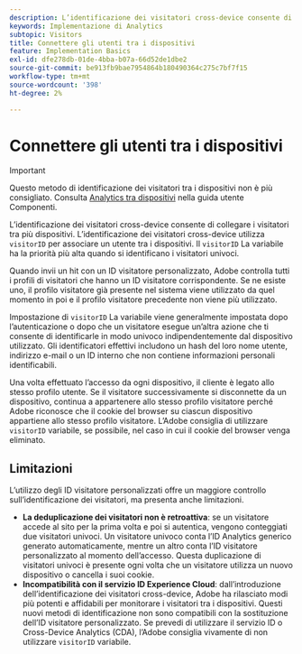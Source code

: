 ```yaml
---
description: L’identificazione dei visitatori cross-device consente di collegare i visitatori tra più dispositivi. L’identificazione dei visitatori cross-device utilizza la variabile ID visitatore, s.visitorID, per associare un utente a più dispositivi.
keywords: Implementazione di Analytics
subtopic: Visitors
title: Connettere gli utenti tra i dispositivi
feature: Implementation Basics
exl-id: dfe278db-01de-4bba-b07a-66d52de1dbe2
source-git-commit: be913fb9bae7954864b180490364c275c7bf7f15
workflow-type: tm+mt
source-wordcount: '398'
ht-degree: 2%

---
```


# Connettere gli utenti tra i dispositivi

>[!IMPORTANT]
>
>Questo metodo di identificazione dei visitatori tra i dispositivi non è più consigliato. Consulta [Analytics tra dispositivi](/help/components/cda/overview.md) nella guida utente Componenti.

L’identificazione dei visitatori cross-device consente di collegare i visitatori tra più dispositivi. L’identificazione dei visitatori cross-device utilizza `visitorID` per associare un utente tra i dispositivi. Il `visitorID` La variabile ha la priorità più alta quando si identificano i visitatori univoci.

Quando invii un hit con un ID visitatore personalizzato, Adobe controlla tutti i profili di visitatori che hanno un ID visitatore corrispondente. Se ne esiste uno, il profilo visitatore già presente nel sistema viene utilizzato da quel momento in poi e il profilo visitatore precedente non viene più utilizzato.

Impostazione di `visitorID` La variabile viene generalmente impostata dopo l’autenticazione o dopo che un visitatore esegue un’altra azione che ti consente di identificarle in modo univoco indipendentemente dal dispositivo utilizzato. Gli identificatori effettivi includono un hash del loro nome utente, indirizzo e-mail o un ID interno che non contiene informazioni personali identificabili.

Una volta effettuato l’accesso da ogni dispositivo, il cliente è legato allo stesso profilo utente. Se il visitatore successivamente si disconnette da un dispositivo, continua a appartenere allo stesso profilo visitatore perché Adobe riconosce che il cookie del browser su ciascun dispositivo appartiene allo stesso profilo visitatore. L’Adobe consiglia di utilizzare `visitorID` variabile, se possibile, nel caso in cui il cookie del browser venga eliminato.

## Limitazioni

L’utilizzo degli ID visitatore personalizzati offre un maggiore controllo sull’identificazione dei visitatori, ma presenta anche limitazioni.

* **La deduplicazione dei visitatori non è retroattiva**: se un visitatore accede al sito per la prima volta e poi si autentica, vengono conteggiati due visitatori univoci. Un visitatore univoco conta l’ID Analytics generico generato automaticamente, mentre un altro conta l’ID visitatore personalizzato al momento dell’accesso. Questa duplicazione di visitatori univoci è presente ogni volta che un visitatore utilizza un nuovo dispositivo o cancella i suoi cookie.
* **Incompatibilità con il servizio ID Experience Cloud**: dall’introduzione dell’identificazione dei visitatori cross-device, Adobe ha rilasciato modi più potenti e affidabili per monitorare i visitatori tra i dispositivi. Questi nuovi metodi di identificazione non sono compatibili con la sostituzione dell’ID visitatore personalizzato. Se prevedi di utilizzare il servizio ID o Cross-Device Analytics (CDA), l’Adobe consiglia vivamente di non utilizzare `visitorID` variabile.
